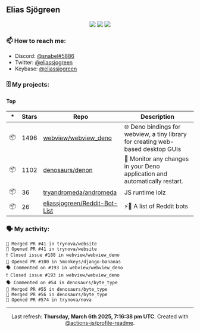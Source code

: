 ## Elias Sjögreen

<p align="center">
  <img src="https://img.shields.io/badge/🎂-dec. 2003-success" />
  <img src="https://img.shields.io/badge/🌎-Stockholm-informational" />
  <img src="https://img.shields.io/badge/👦-He/Him-informational" />
</p>

### 📫 How to reach me:

- Discord: [@snabel#5886](https://discord.com/users/267978757799673866)
- Twitter: [@eliassjogreen](https://twitter.com/eliassjogreen)
- Keybase: [@eliassjogreen](https://keybase.io/eliassjogreen)

### 🗄 My projects:

#### Top
|*|Stars|Repo|Description|
|---|---|---|---|
| 📦 | 1496 | [webview/webview_deno](https://github.com/webview/webview_deno) | 🌐 Deno bindings for webview, a tiny library for creating web-based desktop GUIs |
| 📦 | 1102 | [denosaurs/denon](https://github.com/denosaurs/denon) | 👀 Monitor any changes in your Deno application and automatically restart. |
| 📦 | 36 | [tryandromeda/andromeda](https://github.com/tryandromeda/andromeda) | JS runtime lolz |
| 📦 | 26 | [eliassjogreen/Reddit-Bot-List](https://github.com/eliassjogreen/Reddit-Bot-List) | ⚡️🤖 A list of Reddit bots |

### 🗣 My activity:

```
🎉 Merged PR #41 in trynova/website
💪 Opened PR #41 in trynova/website
❗️ Closed issue #188 in webview/webview_deno
💪 Opened PR #100 in 5monkeys/django-bananas
🗣 Commented on #193 in webview/webview_deno
❗️ Closed issue #193 in webview/webview_deno
🗣 Commented on #54 in denosaurs/byte_type
🎉 Merged PR #55 in denosaurs/byte_type
🎉 Merged PR #56 in denosaurs/byte_type
💪 Opened PR #574 in trynova/nova
```

------------
<p align="center">Last refresh: <b>Thursday, March 6th 2025, 7:16:38 pm UTC</b>. Created with <a href=https://github.com/marketplace/actions/profile-readme>@actions-js/profile-readme</a>.</p>
